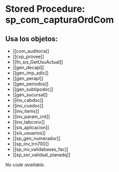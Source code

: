 # Stored Procedure: sp_com_capturaOrdCom

## Usa los objetos:
- [[com_auditoria]]
- [[cxp_provee]]
- [[fn_sis_GetUsuActual]]
- [[gen_decapl]]
- [[gen_imp_adic]]
- [[gen_perapl]]
- [[gen_periodos]]
- [[gen_subtipodoc]]
- [[gen_sucursal]]
- [[inv_cabdoc]]
- [[inv_cuedoc]]
- [[inv_items]]
- [[inv_param_cnt]]
- [[inv_tabconv]]
- [[sis_aplicacion]]
- [[sis_usuarios]]
- [[sp_gen_numerador]]
- [[sp_inv_trn700]]
- [[sp_inv_validabases_fac]]
- [[sp_ser_validsal_planadq]]

*No code available.*
